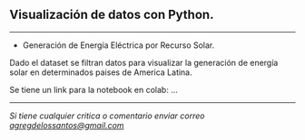 ## Visualización de datos con Python.  

---

- Generación de Energía Eléctrica por Recurso Solar. 

Dado el dataset se filtran datos para visualizar la generación de energía solar en determinados paises de America Latina. 

Se tiene un link para la notebook en colab: ...

---


*Si tiene cualquier critica o comentario enviar correo agregdelossantos@gmail.com*







